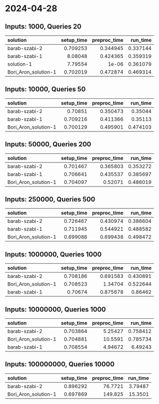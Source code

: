# 2024-04-28

## Inputs: 1000, Queries 20

| solution             |   setup_time |   preproc_time |   run_time |
|:---------------------|-------------:|---------------:|-----------:|
| barab-szabi-2        |     0.709253 |       0.344945 |   0.337144 |
| barab-szabi-1        |     8.08048  |       0.424365 |   0.359319 |
| solution-1           |     7.79554  |       1e-06    |   0.361079 |
| Bori_Aron_solution-1 |     0.702019 |       0.472874 |   0.469314 |

## Inputs: 10000, Queries 50

| solution             |   setup_time |   preproc_time |   run_time |
|:---------------------|-------------:|---------------:|-----------:|
| barab-szabi-2        |     0.70851  |       0.350473 |   0.35044  |
| barab-szabi-1        |     0.709216 |       0.411366 |   0.35113  |
| Bori_Aron_solution-1 |     0.700129 |       0.495901 |   0.474103 |

## Inputs: 50000, Queries 200

| solution             |   setup_time |   preproc_time |   run_time |
|:---------------------|-------------:|---------------:|-----------:|
| barab-szabi-2        |     0.701467 |       0.365803 |   0.353272 |
| barab-szabi-1        |     0.706641 |       0.435537 |   0.385697 |
| Bori_Aron_solution-1 |     0.704097 |       0.52071  |   0.486019 |

## Inputs: 250000, Queries 500

| solution             |   setup_time |   preproc_time |   run_time |
|:---------------------|-------------:|---------------:|-----------:|
| barab-szabi-2        |     0.726467 |       0.430974 |   0.386604 |
| barab-szabi-1        |     0.711945 |       0.544921 |   0.488582 |
| Bori_Aron_solution-1 |     0.699086 |       0.699438 |   0.498472 |

## Inputs: 1000000, Queries 1000

| solution             |   setup_time |   preproc_time |   run_time |
|:---------------------|-------------:|---------------:|-----------:|
| barab-szabi-2        |     0.708186 |       0.691583 |   0.430891 |
| Bori_Aron_solution-1 |     0.708523 |       1.34704  |   0.522644 |
| barab-szabi-1        |     0.70674  |       0.875678 |   0.86462  |

## Inputs: 10000000, Queries 1000

| solution             |   setup_time |   preproc_time |   run_time |
|:---------------------|-------------:|---------------:|-----------:|
| barab-szabi-2        |     0.703864 |        5.25427 |   0.758412 |
| Bori_Aron_solution-1 |     0.704881 |       10.5591  |   0.785734 |
| barab-szabi-1        |     0.708554 |        4.94672 |   6.49243  |

## Inputs: 100000000, Queries 10000

| solution             |   setup_time |   preproc_time |   run_time |
|:---------------------|-------------:|---------------:|-----------:|
| barab-szabi-2        |     0.896292 |        76.7721 |    3.79487 |
| Bori_Aron_solution-1 |     0.697869 |       149.825  |   15.3501  |